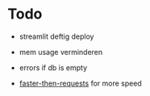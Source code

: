 # Todo

- streamlit deftig deploy
- mem usage verminderen
- errors if db is empty

- [faster-then-requests](https://github.com/juancarlospaco/faster-than-requests) for more speed
